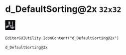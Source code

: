 # d_DefaultSorting@2x `32x32`
<img src="/img/d_DefaultSorting.png" width=32 height=32>

``` CSharp
EditorGUIUtility.IconContent("d_DefaultSorting@2x")
```
```
d_DefaultSorting@2x
```
